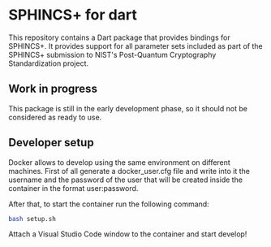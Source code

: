 # SPHINCS+ for dart

This repository contains a Dart package that provides bindings for SPHINCS+. It provides support for all parameter sets included as part of the SPHINCS+ submission to NIST's Post-Quantum Cryptography Standardization project.

## Work in progress

This package is still in the early development phase, so it should not be considered as ready to use.

## Developer setup

Docker allows to develop using the same environment on different machines. First of all generate a docker_user.cfg file and write into it the username and the password of the user that will be created inside the container in the format user:password.

After that, to start the container run the following command:
```bash
bash setup.sh
```

Attach a Visual Studio Code window to the container and start develop!
